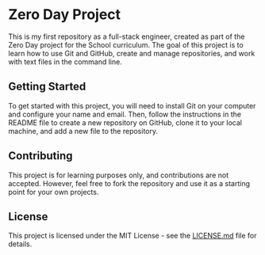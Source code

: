 # Zero Day Project

This is my first repository as a full-stack engineer, created as part of the Zero Day project for the School curriculum. The goal of this project is to learn how to use Git and GitHub, create and manage repositories, and work with text files in the command line.

## Getting Started

To get started with this project, you will need to install Git on your computer and configure your name and email. Then, follow the instructions in the README file to create a new repository on GitHub, clone it to your local machine, and add a new file to the repository.

## Contributing

This project is for learning purposes only, and contributions are not accepted. However, feel free to fork the repository and use it as a starting point for your own projects.

## License

This project is licensed under the MIT License - see the [LICENSE.md](LICENSE.md) file for details.